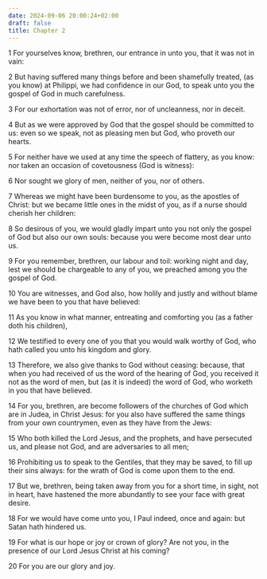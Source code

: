 ```yaml
---
date: 2024-09-06 20:00:24+02:00
draft: false
title: Chapter 2
---
```




1 For yourselves know, brethren, our entrance in unto you, that it was not in vain:

2 But having suffered many things before and been shamefully treated, (as you know) at Philippi, we had confidence in our God, to speak unto you the gospel of God in much carefulness.

3 For our exhortation was not of error, nor of uncleanness, nor in deceit.

4 But as we were approved by God that the gospel should be committed to us: even so we speak, not as pleasing men but God, who proveth our hearts.

5 For neither have we used at any time the speech of flattery, as you know: nor taken an occasion of covetousness (God is witness):

6 Nor sought we glory of men, neither of you, nor of others.

7 Whereas we might have been burdensome to you, as the apostles of Christ: but we became little ones in the midst of you, as if a nurse should cherish her children:

8 So desirous of you, we would gladly impart unto you not only the gospel of God but also our own souls: because you were become most dear unto us.

9 For you remember, brethren, our labour and toil: working night and day, lest we should be chargeable to any of you, we preached among you the gospel of God.

10 You are witnesses, and God also, how holily and justly and without blame we have been to you that have believed:

11 As you know in what manner, entreating and comforting you (as a father doth his children),

12 We testified to every one of you that you would walk worthy of God, who hath called you unto his kingdom and glory.

13 Therefore, we also give thanks to God without ceasing: because, that when you had received of us the word of the hearing of God, you received it not as the word of men, but (as it is indeed) the word of God, who worketh in you that have believed.

14 For you, brethren, are become followers of the churches of God which are in Judea, in Christ Jesus: for you also have suffered the same things from your own countrymen, even as they have from the Jews:

15 Who both killed the Lord Jesus, and the prophets, and have persecuted us, and please not God, and are adversaries to all men;

16 Prohibiting us to speak to the Gentiles, that they may be saved, to fill up their sins always: for the wrath of God is come upon them to the end.

17 But we, brethren, being taken away from you for a short time, in sight, not in heart, have hastened the more abundantly to see your face with great desire.

18 For we would have come unto you, I Paul indeed, once and again: but Satan hath hindered us.

19 For what is our hope or joy or crown of glory? Are not you, in the presence of our Lord Jesus Christ at his coming?

20 For you are our glory and joy.

